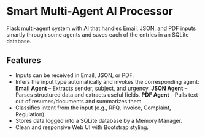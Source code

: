 # Smart Multi-Agent AI Processor
Flask multi-agent system with AI that handles Email, JSON, and PDF inputs smartly through some agents and saves each of the entries in an SQLite database.

## Features
- Inputs can be received in Email, JSON, or PDF.
- Infers the input type automatically and invokes the corresponding agent:
**Email Agent** – Extracts sender, subject, and urgency.
**JSON Agent** – Parses structured data and extracts useful fields.
**PDF Agent** – Pulls text out of resumes/documents and summarizes them.
- Classifies intent from the input (e.g., RFQ, Invoice, Complaint, Regulation).
- Stores data logged into a SQLite database by a Memory Manager.
- Clean and responsive Web UI with Bootstrap styling.
  
